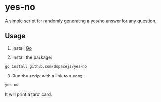 # yes-no

A simple script for randomly generating a yes/no answer for any question.

## Usage

1. Install [Go](https://golang.org/)

2. Install the package:

```sh
go install github.com/dspacejs/yes-no
```

3. Run the script with a link to a song:

```sh
yes-no
```

It will print a tarot card.

